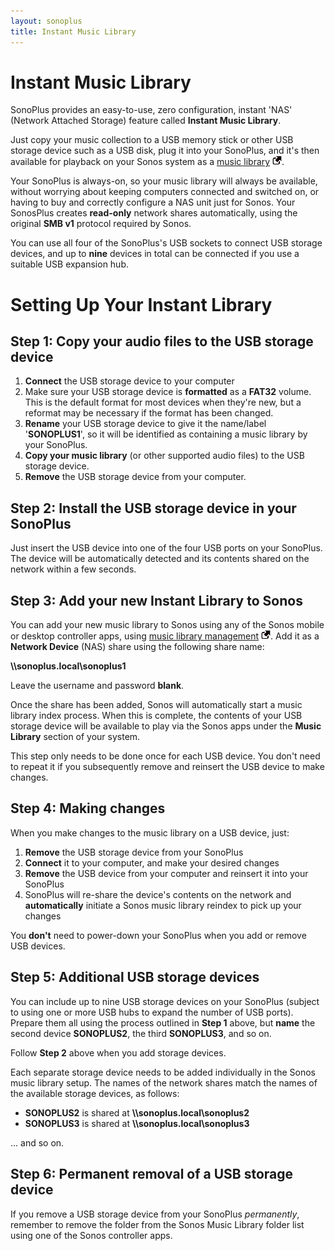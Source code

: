 ```yaml
---
layout: sonoplus
title: Instant Music Library
---
```


# Instant Music Library

SonoPlus provides an easy-to-use, zero configuration, instant 'NAS' (Network Attached Storage) feature called **Instant Music Library**.

Just copy your music collection to a USB memory stick or other USB storage device such as a USB disk, plug it into your SonoPlus, and it's then available for playback on your Sonos system as a [music library](https://support.sonos.com/s/article/257) ![External](/images/external_link.png).

Your SonoPlus is always-on, so your music library will always be available, without worrying about keeping computers connected and switched on, or having to buy and correctly configure a NAS unit just for Sonos. Your SonosPlus creates **read-only** network shares automatically, using the original **SMB v1** protocol required by Sonos.

You can use all four of the SonoPlus's USB sockets to connect USB storage devices, and up to **nine** devices in total can be connected if you use a suitable USB expansion hub.

# Setting Up Your Instant Library

## Step 1: Copy your audio files to the USB storage device

1. **Connect** the USB storage device to your computer
1. Make sure your USB storage device is **formatted** as a **FAT32** volume. This is the default format for most devices when they're new, but a reformat may be necessary if the format has been changed.
1. **Rename** your USB storage device to give it the name/label '**SONOPLUS1**', so it will be identified as containing a music library by your SonoPlus.
1. **Copy your music library** (or other supported audio files) to the USB storage device.
1. **Remove** the USB storage device from your computer.

## Step 2: Install the USB storage device in your SonoPlus

Just insert the USB device into one of the four USB ports on your SonoPlus. The device will be automatically detected and its contents shared on the network within a few seconds.

## Step 3: Add your new Instant Library to Sonos

You can add your new music library to Sonos using any of the Sonos mobile or desktop controller apps, using [music library management](https://support.sonos.com/s/article/257) ![External](/images/external_link.png). Add it as a **Network Device** (NAS) share using the following share name:

**\\\sonoplus.local\sonoplus1**

Leave the username and password **blank**.

Once the share has been added, Sonos will automatically start a music library index process. When this is complete, the contents of your USB storage device will be available to play via the Sonos apps under the **Music Library** section of your system.

This step only needs to be done once for each USB device. You don't need to repeat it if you subsequently remove and reinsert the USB device to make changes.

## Step 4: Making changes

When you make changes to the music library on a USB device, just:

1. **Remove** the USB storage device from your SonoPlus
1. **Connect** it to your computer, and make your desired changes
1. **Remove** the USB device from your computer and reinsert it into your SonoPlus
1. SonoPlus will re-share the device's contents on the network and **automatically** initiate a Sonos music library reindex to pick up your changes

You **don't** need to power-down your SonoPlus when you add or remove USB devices.

## Step 5: Additional USB storage devices

You can include up to nine USB storage devices on your SonoPlus (subject to using one or more USB hubs to expand the number of USB ports). Prepare them all using the process outlined in **Step 1** above, but **name** the second device **SONOPLUS2**, the third **SONOPLUS3**, and so on.

Follow **Step 2** above when you add storage devices.

Each separate storage device needs to be added individually in the Sonos music library setup. The names of the network shares match the names of the available storage devices, as follows:

- **SONOPLUS2** is shared at **\\\sonoplus.local\sonoplus2**
- **SONOPLUS3** is shared at **\\\sonoplus.local\sonoplus3**

... and so on.

## Step 6: Permanent removal of a USB storage device

If you remove a USB storage device from your SonoPlus *permanently*, remember to remove the folder from the Sonos Music Library folder list using one of the Sonos controller apps.